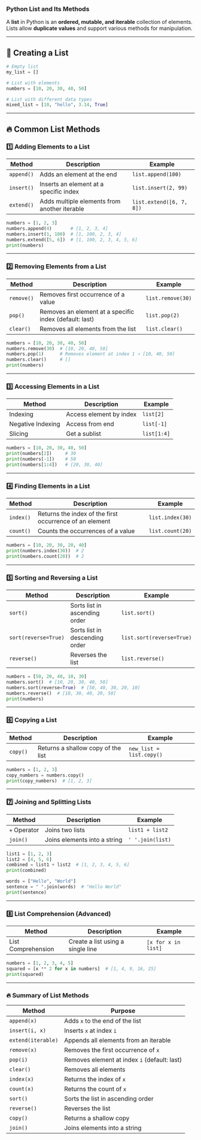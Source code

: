 ### **Python List and Its Methods**  
A **list** in Python is an **ordered, mutable, and iterable** collection of elements. Lists allow **duplicate values** and support various methods for manipulation.

---

## **📌 Creating a List**
```python
# Empty list
my_list = []

# List with elements
numbers = [10, 20, 30, 40, 50]

# List with different data types
mixed_list = [10, "hello", 3.14, True]
```

---

## **🔥 Common List Methods**
### **1️⃣ Adding Elements to a List**
| Method | Description | Example |
|--------|-------------|---------|
| `append()` | Adds an element at the end | `list.append(100)` |
| `insert()` | Inserts an element at a specific index | `list.insert(2, 99)` |
| `extend()` | Adds multiple elements from another iterable | `list.extend([6, 7, 8])` |

```python
numbers = [1, 2, 3]
numbers.append(4)       # [1, 2, 3, 4]
numbers.insert(1, 100)  # [1, 100, 2, 3, 4]
numbers.extend([5, 6])  # [1, 100, 2, 3, 4, 5, 6]
print(numbers)
```

---

### **2️⃣ Removing Elements from a List**
| Method | Description | Example |
|--------|-------------|---------|
| `remove()` | Removes first occurrence of a value | `list.remove(30)` |
| `pop()` | Removes an element at a specific index (default: last) | `list.pop(2)` |
| `clear()` | Removes all elements from the list | `list.clear()` |

```python
numbers = [10, 20, 30, 40, 50]
numbers.remove(30)  # [10, 20, 40, 50]
numbers.pop(1)      # Removes element at index 1 → [10, 40, 50]
numbers.clear()     # []
print(numbers)
```

---

### **3️⃣ Accessing Elements in a List**
| Method | Description | Example |
|--------|-------------|---------|
| Indexing | Access element by index | `list[2]` |
| Negative Indexing | Access from end | `list[-1]` |
| Slicing | Get a sublist | `list[1:4]` |

```python
numbers = [10, 20, 30, 40, 50]
print(numbers[2])     # 30
print(numbers[-1])    # 50
print(numbers[1:4])   # [20, 30, 40]
```

---

### **4️⃣ Finding Elements in a List**
| Method | Description | Example |
|--------|-------------|---------|
| `index()` | Returns the index of the first occurrence of an element | `list.index(30)` |
| `count()` | Counts the occurrences of a value | `list.count(20)` |

```python
numbers = [10, 20, 30, 20, 40]
print(numbers.index(30))  # 2
print(numbers.count(20))  # 2
```

---

### **5️⃣ Sorting and Reversing a List**
| Method | Description | Example |
|--------|-------------|---------|
| `sort()` | Sorts list in ascending order | `list.sort()` |
| `sort(reverse=True)` | Sorts list in descending order | `list.sort(reverse=True)` |
| `reverse()` | Reverses the list | `list.reverse()` |

```python
numbers = [50, 20, 40, 10, 30]
numbers.sort()  # [10, 20, 30, 40, 50]
numbers.sort(reverse=True)  # [50, 40, 30, 20, 10]
numbers.reverse()  # [10, 30, 40, 20, 50]
print(numbers)
```

---

### **6️⃣ Copying a List**
| Method | Description | Example |
|--------|-------------|---------|
| `copy()` | Returns a shallow copy of the list | `new_list = list.copy()` |

```python
numbers = [1, 2, 3]
copy_numbers = numbers.copy()
print(copy_numbers)  # [1, 2, 3]
```

---

### **7️⃣ Joining and Splitting Lists**
| Method | Description | Example |
|--------|-------------|---------|
| `+` Operator | Joins two lists | `list1 + list2` |
| `join()` | Joins elements into a string | `' '.join(list)` |

```python
list1 = [1, 2, 3]
list2 = [4, 5, 6]
combined = list1 + list2  # [1, 2, 3, 4, 5, 6]
print(combined)
```

```python
words = ["Hello", "World"]
sentence = " ".join(words)  # "Hello World"
print(sentence)
```

---

### **8️⃣ List Comprehension (Advanced)**
| Method | Description | Example |
|--------|-------------|---------|
| List Comprehension | Create a list using a single line | `[x for x in list]` |

```python
numbers = [1, 2, 3, 4, 5]
squared = [x ** 2 for x in numbers]  # [1, 4, 9, 16, 25]
print(squared)
```

---

### **🔥 Summary of List Methods**
| Method | Purpose |
|--------|---------|
| `append(x)` | Adds `x` to the end of the list |
| `insert(i, x)` | Inserts `x` at index `i` |
| `extend(iterable)` | Appends all elements from an iterable |
| `remove(x)` | Removes the first occurrence of `x` |
| `pop(i)` | Removes element at index `i` (default: last) |
| `clear()` | Removes all elements |
| `index(x)` | Returns the index of `x` |
| `count(x)` | Returns the count of `x` |
| `sort()` | Sorts the list in ascending order |
| `reverse()` | Reverses the list |
| `copy()` | Returns a shallow copy |
| `join()` | Joins elements into a string |
